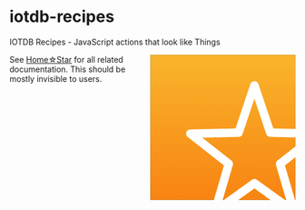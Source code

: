 # iotdb-recipes
IOTDB Recipes - JavaScript actions that look like Things

<img src="https://raw.githubusercontent.com/dpjanes/iotdb-homestar/master/docs/HomeStar.png" align="right" />

See [Home☆Star](https://github.com/dpjanes/iotdb-homestar) for all related documentation. 
This should be mostly invisible to users.
